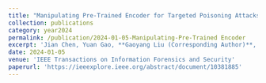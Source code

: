 ```yaml
---
title: "Manipulating Pre-Trained Encoder for Targeted Poisoning Attacks in Contrastive Learning"
collection: publications
category: year2024
permalink: /publication/2024-01-05-Manipulating-Pre-Trained Encoder
excerpt: 'Jian Chen, Yuan Gao, **Gaoyang Liu (Corresponding Author)**, Ahmed M Abdelmoniem, Chen Wang'
date: 2024-01-05
venue: 'IEEE Transactions on Information Forensics and Security'
paperurl: 'https://ieeexplore.ieee.org/abstract/document/10381885'
---
```

